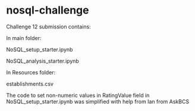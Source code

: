 # nosql-challenge

Challenge 12 submission contains:

In main folder:

NoSQL_setup_starter.ipynb

NoSQL_analysis_starter.ipynb

In Resources folder:

establishments.csv

The code to set non-numeric values in RatingValue field in NoSQL_setup_starter.ipynb was simplified with help from Ian from AskBCS

